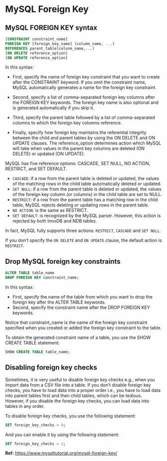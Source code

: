 # MySQL Foreign Key

## MySQL FOREIGN KEY syntax

```sql
[CONSTRAINT constraint_name]
FOREIGN KEY [foreign_key_name] (column_name, ...)
REFERENCES parent_table(colunm_name,...)
[ON DELETE reference_option]
[ON UPDATE reference_option]
```

In this syntax:

- First, specify the name of foreign key constraint that you want to create after the CONSTRAINT keyword. If you omit the constraint name, MySQL automatically generates a name for the foreign key constraint.

- Second, specify a list of comma-separated foreign key columns after the FOREIGN KEY keywords. The foreign key name is also optional and is generated automatically if you skip it.

- Third, specify the parent table followed by a list of comma-separated columns to which the foreign key columns reference.

- Finally, specify how foreign key maintains the referential integrity between the child and
  parent tables by using the ON DELETE and ON UPDATE clauses. The reference_option determines
  action which MySQL will take when values in the parent key columns are deleted (ON DELETE)
  or updated (ON UPDATE).

MySQL has five reference options: CASCADE, SET NULL, NO ACTION, RESTRICT, and SET DEFAULT.

- `CASCADE`: if a row from the parent table is deleted or updated, the values of the matching rows in the child table automatically deleted or updated.
- `SET NULL`: if a row from the parent table is deleted or updated, the values of the
  foreign key column (or columns) in the child table are set to NULL.
- `RESTRICT`: if a row from the parent table has a matching row in the child table, MySQL
  rejects deleting or updating rows in the parent table.
- `NO ACTION`: is the same as RESTRICT.
- `SET DEFAULT`: is recognized by the MySQL parser. However, this action is rejected by
  both InnoDB and NDB tables.

In fact, MySQL fully supports three actions: `RESTRICT`, `CASCADE` and `SET NULL`.

If you don’t specify the `ON DELETE` and `ON UPDATE` clause, the default action is `RESTRICT`.

## Drop MySQL foreign key constraints

```sql
ALTER TABLE table_name
DROP FOREIGN KEY constraint_name;
```

In this syntax:

- First, specify the name of the table from which you want to drop the foreign key after the ALTER TABLE keywords.
- Second, specify the constraint name after the DROP FOREIGN KEY keywords.

Notice that constraint_name is the name of the foreign key constraint specified when you
created or added the foreign key constraint to the table.

To obtain the generated constraint name of a table, you use the SHOW CREATE TABLE statement:

```sql
SHOW CREATE TABLE table_name;
```

## Disabling foreign key checks

Sometimes, it is very useful to disable foreign key checks e.g., when you import data from a CSV file into a table. If you don’t disable foreign key checks, you have to load data into a
proper order i.e., you have to load data into parent tables first and then child tables, which can be tedious. However, if you disable the foreign key checks, you can load data into tables in any order.

To disable foreign key checks, you use the following statement:

```sql
SET foreign_key_checks = 0;
```

And you can enable it by using the following statement:

```sql
SET foreign_key_checks = 1;
```

**Ref:** https://www.mysqltutorial.org/mysql-foreign-key/
